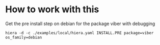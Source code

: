 # How to work with this

Get the pre install step on debian for the package viber
with debugging

```
hiera -d -c ./examples/local/hiera.yaml INSTALL.PRE package=viber os_family=debian
```

